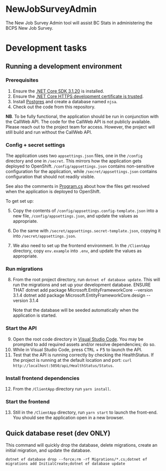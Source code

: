 # NewJobSurveyAdmin

The New Job Survey Admin tool will assist BC Stats in administering the BCPS New Job Survey.

# Development tasks

## Running a development environment

### Prerequisites

1. Ensure the [.NET Core SDK 3.1.20](https://dotnet.microsoft.com/download/dotnet-core/3.1)
   is installed.
2. Ensure the [.NET Core HTTPS development certificate is trusted](https://docs.microsoft.com/en-us/aspnet/core/security/enforcing-ssl?view=aspnetcore-3.1&tabs=visual-studio#trust-the-aspnet-core-https-development-certificate-on-windows-and-macos).
3. Install [Postgres](https://www.postgresql.org/download/) and create a
   database named `njsa`.
4. Check out the code from this repository.

**NB**. To be fully functional, the application should be run in conjunction
with the CallWeb API. The code for the CallWeb API is not publicly available.
Please reach out to the project team for access. However, the project will still
build and run without the CallWeb API.

### Config + secret settings

The application uses two `appsettings.json` files, one in the `/config`
directory and one in `/secret`. This mirrors how the application gets
deployed to OpenShift. `/config/appsettings.json` contains non-sensitive
configuration for the application, while `/secret/appsettings.json` contains
configuration that should not readily visible.

See also the comments in [Program.cs](Program.cs) about how the files get
resolved when the application is deployed to OpenShift.

To get set up:

5. Copy the contents of `/config/appsettings.config-template.json`
   into a new file, `/config/appsettings.json`, and update the values as
   appropriate.

6. Do the same with `/secret/appsettings.secret-template.json`, copying it into
   `/secret/appsettings.json`.

7. We also need to set up the frontend environment. In the `/ClientApp`
   directory, copy `env.example` into `.env`, and update the values as
   appropriate.

### Run migrations

8. From the root project directory, run `dotnet ef database update`. This will
   run the migrations and set up your development database.
   ENSURE THAT 
   dotnet add package Microsoft.EntityFrameworkCore --version 3.1.4
   dotnet add package Microsoft.EntityFrameworkCore.design --version 3.1.4

   Note that the database will be seeded automatically when the application is
   started.

### Start the API

9. Open the root code directory in [Visual Studio Code](https://code.visualstudio.com).
   You may be prompted to add required assets and/or resolve dependencies; do
   so.
10. While in Visual Studio Code, press <kbd>CTRL</kbd> + <kbd>F5</kbd> to launch
    the API.
11. Test that the API is running correctly by checking the HealthStatus. If
    the project is running at the default location and port:
    `curl http://localhost:5050/api/HealthStatus/Status`.

### Install frontend dependencies

12. From the `/ClientApp` directory run `yarn install`.

### Start the frontend

13. Still in the `/ClientApp` directory, run `yarn start` to launch the
    front-end. You should see the application open in a new browser.

## Quick database reset (dev ONLY)

This command will quickly drop the database, delete migrations, create an initial migration, and update the database.

```
dotnet ef database drop --force;rm -rf Migrations/*.cs;dotnet ef migrations add InitialCreate;dotnet ef database update
```